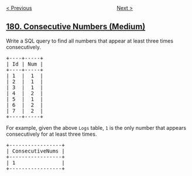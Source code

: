 <!--|This file generated by command(leetcode description); DO NOT EDIT.    |-->
<!--+----------------------------------------------------------------------+-->
<!--|@author    openset <openset.wang@gmail.com>                           |-->
<!--|@link      https://github.com/openset                                 |-->
<!--|@home      https://github.com/openset/leetcode                        |-->
<!--+----------------------------------------------------------------------+-->

[< Previous](../largest-number "Largest Number")
　　　　　　　　　　　　　　　　
[Next >](../employees-earning-more-than-their-managers "Employees Earning More Than Their Managers")

## [180. Consecutive Numbers (Medium)](https://leetcode.com/problems/consecutive-numbers "连续出现的数字")

<p>Write a SQL query to find all numbers that appear at least three times consecutively.</p>

<pre>
+----+-----+
| Id | Num |
+----+-----+
| 1  |  1  |
| 2  |  1  |
| 3  |  1  |
| 4  |  2  |
| 5  |  1  |
| 6  |  2  |
| 7  |  2  |
+----+-----+
</pre>

<p>For example, given the above <code>Logs</code> table, <code>1</code> is the only number that appears consecutively for at least three times.</p>

<pre>
+-----------------+
| ConsecutiveNums |
+-----------------+
| 1               |
+-----------------+
</pre>
